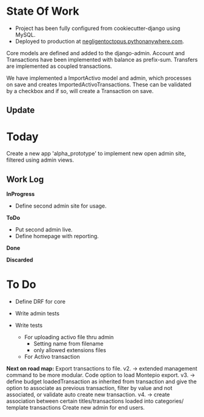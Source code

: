 # State Of Work

* Project has been fully configured from cookiecutter-django using MySQL.
* Deployed to production at [negligentoctopus.pythonanywhere.com](negligentoctopus.pythonanywhere.com).

Core models are defined and added to the django-admin.
Account and Transactions have been implemented with balance as prefix-sum.
Transfers are implemented as coupled transactions.

We have implemented a ImportActivo model and admin, which processes on save and creates ImportedActivoTransactions. These can be validated by a checkbox and if so, will create a Transaction on save.

## Update

# Today

Create a new app 'alpha\_prototype' to implement new open admin site, filtered using admin views.

## Work Log
__InProgress__
* Define second admin site for usage.

__ToDo__
* Put second admin live.
* Define homepage with reporting.

__Done__

__Discarded__

# To Do
* Define DRF for core

* Write admin tests

* Write tests
    * For uploading activo file thru admin
        * Setting name from filename
        * only allowed extensions files
    * For Activo transaction

__Next on road map:__
    Export transactions to file.
        v2. -> extended management command to be more modular. Code option to load Montepio export.
        v3. -> define budget loadedTransaction as inherited from transaction and give the option to associate as previous transaction, filter by value and not associated, or validate auto create new transaction.
        v4. -> create association between certain titles/transactions loaded into categories/ template transactions
    Create new admin for end users.
